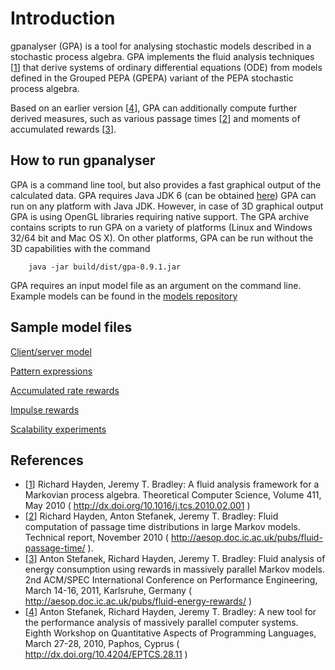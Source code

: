 # Introduction #

gpanalyser (GPA) is a tool for analysing stochastic models described in a stochastic process algebra.
GPA implements the fluid analysis techniques [[1](Introduction#References.md)] that derive systems of ordinary differential equations (ODE) from models defined in the Grouped PEPA (GPEPA) variant of the PEPA stochastic process algebra.

Based on an earlier version [[4](Introduction#References.md)], GPA can additionally compute further derived measures, such as various passage times [[2](Introduction#References.md)] and moments of accumulated rewards [[3](Introduction#References.md)].

## How to run gpanalyser ##

GPA is a command line tool, but also provides a fast graphical output of the calculated data.
GPA requires Java JDK 6 (can be obtained [here](http://www.oracle.com/technetwork/java/javase/downloads/index.html))
GPA can run on any platform with Java JDK. However, in case of 3D graphical output GPA is using OpenGL libraries requiring native support. The GPA archive contains scripts to run GPA on a variety of platforms (Linux and Windows 32/64 bit and Mac OS X). On other platforms, GPA can be run without the 3D capabilities with the command
```
	java -jar build/dist/gpa-0.9.1.jar
```

GPA requires an input model file as an argument on the command line. Example models can be found in
the [models repository](http://code.google.com/p/gpanalyser/source/browse/?repo=models#hg%2Fexamples)

## Sample model files ##

[Client/server model](https://code.google.com/p/gpanalyser/source/browse/examples/clientServer.gpepa?repo=models)

[Pattern expressions](https://code.google.com/p/gpanalyser/source/browse/examples/clientServerProbed.gpepa?repo=models)

[Accumulated rate rewards](https://code.google.com/p/gpanalyser/source/browse/examples/clientServerAccRewards.gpepa?repo=models)

[Impulse rewards](https://code.google.com/p/gpanalyser/source/browse/examples/clientServerImpulse.gpepa?repo=models)

[Scalability experiments](https://code.google.com/p/gpanalyser/source/browse/examples/clientServerScalability.gpepa?repo=models)

## References ##

  * [[1](Introduction#References.md)] Richard Hayden, Jeremy T. Bradley: A fluid analysis framework for a Markovian process algebra. Theoretical Computer Science, Volume 411, May 2010 ( http://dx.doi.org/10.1016/j.tcs.2010.02.001 )
  * [[2](Introduction#References.md)] Richard Hayden, Anton Stefanek, Jeremy T. Bradley: Fluid computation of passage time distributions in large Markov models. Technical report, November 2010 ( http://aesop.doc.ic.ac.uk/pubs/fluid-passage-time/ ).
  * [[3](Introduction#References.md)] Anton Stefanek, Richard Hayden, Jeremy T. Bradley:  Fluid analysis of energy consumption using rewards in massively parallel Markov models. 2nd ACM/SPEC International Conference on Performance Engineering, March 14-16, 2011, Karlsruhe, Germany ( http://aesop.doc.ic.ac.uk/pubs/fluid-energy-rewards/ )
  * [[4](Introduction#References.md)] Anton Stefanek, Richard Hayden, Jeremy T. Bradley:  A new tool for the performance analysis of massively parallel computer systems. Eighth Workshop on Quantitative Aspects of Programming Languages, March 27-28, 2010, Paphos, Cyprus ( http://dx.doi.org/10.4204/EPTCS.28.11 )